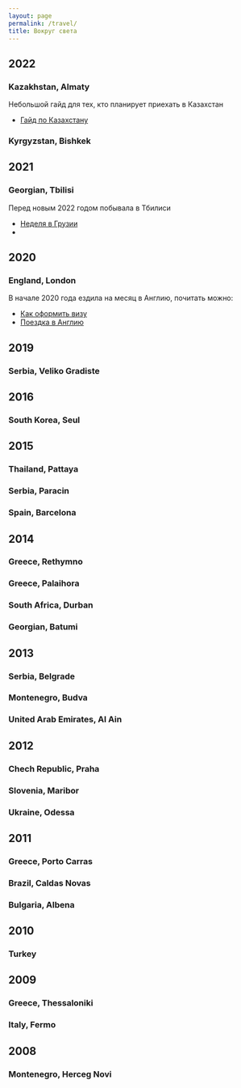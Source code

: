 ```yaml
---
layout: page
permalink: /travel/
title: Вокруг света
---
```



## 2022
### Kazakhstan, Almaty  
  Небольшой гайд для тех, кто планирует приехать в Казахстан 
  - [Гайд по Казахстану](http://keresm.ru/2022-05-02-kz/)

### Kyrgyzstan, Bishkek


## 2021
### Georgian, Tbilisi
  Перед новым 2022 годом побывала в Тбилиси
  - [Неделя в Грузии](http://keresm.ru/2022-03-27-Georgia/)
  - 

## 2020
### England, London 
  В начале 2020 года ездила на месяц в Англию, почитать можно:
  - [Как оформить визу](http://keresm.ru/2020-12-21-viza/)
  - [Поездка в Англию](http://keresm.ru/2020-04-06-uk/)


## 2019
### Serbia, Veliko Gradiste


## 2016
### South Korea, Seul


## 2015
### Thailand, Pattaya
### Serbia, Paracin
### Spain, Barcelona


## 2014
### Greece, Rethymno
### Greece, Palaihora
### South Africa, Durban
### Georgian, Batumi


## 2013
### Serbia, Belgrade
### Montenegro, Budva
### United Arab Emirates, Al Ain


## 2012
### Chech Republic, Praha
### Slovenia, Maribor
### Ukraine, Odessa


## 2011
### Greece, Porto Carras
### Brazil, Caldas Novas
### Bulgaria, Albena


## 2010
### Turkey 

## 2009
### Greece, Thessaloniki
### Italy, Fermo



## 2008
### Montenegro, Herceg Novi


